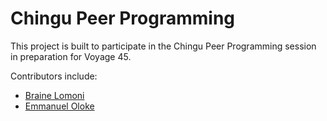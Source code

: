 # Chingu Peer Programming

This project is built to participate in the Chingu Peer Programming session in preparation for Voyage 45.

Contributors include:

- [Braine Lomoni](https://github.com/code-briomar)
- [Emmanuel Oloke](https://github.com/EmmanuelOloke)
